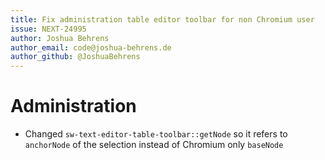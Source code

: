 ```yaml
---
title: Fix administration table editor toolbar for non Chromium user
issue: NEXT-24995
author: Joshua Behrens
author_email: code@joshua-behrens.de
author_github: @JoshuaBehrens
---
```

# Administration
* Changed `sw-text-editor-table-toolbar::getNode` so it refers to `anchorNode` of the selection instead of Chromium only `baseNode`
